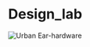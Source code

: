 # Design_lab

![Urban Ear-hardware](https://github.com/sethiudit/Design_lab/assets/108585785/4219c635-63e7-4fe1-a7bc-bf768baa7dc1)
